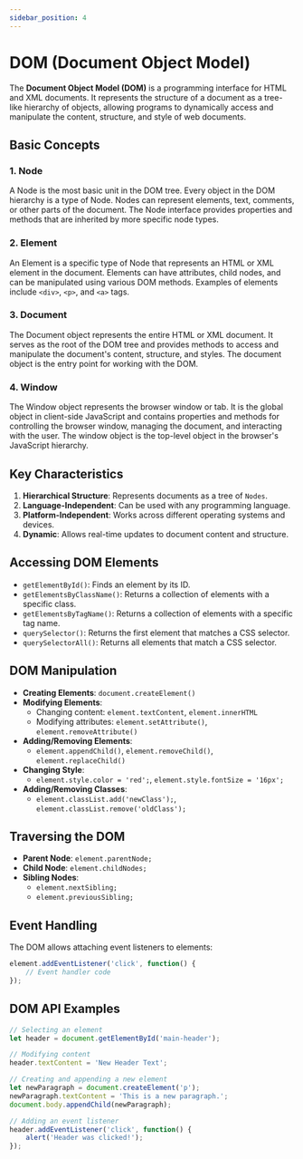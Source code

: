 ```yaml
---
sidebar_position: 4
---
```


# DOM (Document Object Model)

The **Document Object Model (DOM)** is a programming interface for HTML and XML documents. It represents the structure of a document as a tree-like hierarchy of objects, allowing programs to dynamically access and manipulate the content, structure, and style of web documents.

## Basic Concepts

### 1. Node

A Node is the most basic unit in the DOM tree. Every object in the DOM hierarchy is a type of Node. Nodes can represent elements, text, comments, or other parts of the document. The Node interface provides properties and methods that are inherited by more specific node types.

### 2. Element

An Element is a specific type of Node that represents an HTML or XML element in the document. Elements can have attributes, child nodes, and can be manipulated using various DOM methods. Examples of elements include `<div>`, `<p>`, and `<a>` tags.

### 3. Document

The Document object represents the entire HTML or XML document. It serves as the root of the DOM tree and provides methods to access and manipulate the document's content, structure, and styles. The document object is the entry point for working with the DOM.

### 4. Window

The Window object represents the browser window or tab. It is the global object in client-side JavaScript and contains properties and methods for controlling the browser window, managing the document, and interacting with the user. The window object is the top-level object in the browser's JavaScript hierarchy.

## Key Characteristics

1. **Hierarchical Structure**: Represents documents as a tree of `Nodes`.
2. **Language-Independent**: Can be used with any programming language.
3. **Platform-Independent**: Works across different operating systems and devices.
4. **Dynamic**: Allows real-time updates to document content and structure.

## Accessing DOM Elements

- `getElementById()`: Finds an element by its ID.
- `getElementsByClassName()`: Returns a collection of elements with a specific class.
- `getElementsByTagName()`: Returns a collection of elements with a specific tag name.
- `querySelector()`: Returns the first element that matches a CSS selector.
- `querySelectorAll()`: Returns all elements that match a CSS selector.

## DOM Manipulation

- **Creating Elements**: `document.createElement()`
- **Modifying Elements**:
    - Changing content: `element.textContent`, `element.innerHTML`
    - Modifying attributes: `element.setAttribute()`, `element.removeAttribute()`
- **Adding/Removing Elements**:
    - `element.appendChild()`, `element.removeChild()`, `element.replaceChild()`
- **Changing Style**:
    - `element.style.color = 'red';`, `element.style.fontSize = '16px';`
- **Adding/Removing Classes**:
    - `element.classList.add('newClass');`, `element.classList.remove('oldClass');`

## Traversing the DOM

- **Parent Node**: `element.parentNode;`
- **Child Node**: `element.childNodes;`
- **Sibling Nodes**:
    - `element.nextSibling;`
    - `element.previousSibling;`

## Event Handling

The DOM allows attaching event listeners to elements:
```javascript
element.addEventListener('click', function() {
    // Event handler code
});
```

## DOM API Examples
```javascript
// Selecting an element
let header = document.getElementById('main-header');

// Modifying content
header.textContent = 'New Header Text';

// Creating and appending a new element
let newParagraph = document.createElement('p');
newParagraph.textContent = 'This is a new paragraph.';
document.body.appendChild(newParagraph);

// Adding an event listener
header.addEventListener('click', function() {
    alert('Header was clicked!');
});
```
